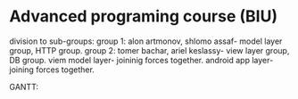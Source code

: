 # Advanced programing course (BIU)
division to sub-groups:
group 1: alon artmonov, shlomo assaf- model layer group, HTTP group.
group 2: tomer bachar, ariel keslassy- view layer group, DB group.
viem model layer- joininig forces together.
android app layer- joining forces together.

GANTT:
